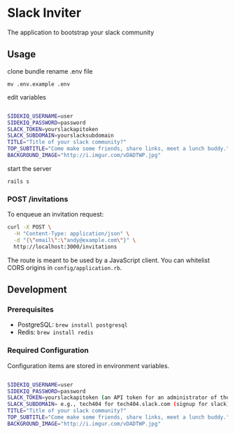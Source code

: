 # Slack Inviter

The application to bootstrap your slack community

## Usage

clone
bundle
rename .env file

`mv .env.example .env`

edit variables

```bash

SIDEKIQ_USERNAME=user
SIDEKIQ_PASSWORD=password
SLACK_TOKEN=yourslackapitoken
SLACK_SUBDOMAIN=yourslacksubdomain
TITLE="Title of your slack community?"
TOP_SUBTITLE="Come make some friends, share links, meet a lunch buddy."
BACKGROUND_IMAGE="http://i.imgur.com/vDADTWP.jpg"

```

start the server

`rails s`

### POST /invitations

To enqueue an invitation request:

```bash
curl -X POST \
  -H "Content-Type: application/json" \
  -d "{\"email\":\"andy@example.com\"}" \
  http://localhost:3000/invitations
```

The route is meant to be used by a JavaScript client. You can whitelist CORS origins in `config/application.rb`.

## Development

### Prerequisites

* PostgreSQL: `brew install postgresql`
* Redis: `brew install redis`

### Required Configuration

Configuration items are stored in environment variables.

```bash

SIDEKIQ_USERNAME=user
SIDEKIQ_PASSWORD=password
SLACK_TOKEN=yourslackapitoken (an API token for an administrator of the organization from: https://api.slack.com/web)
SLACK_SUBDOMAIN= e.g., tech404 for tech404.slack.com (signup for slack)
TITLE="Title of your slack community?"
TOP_SUBTITLE="Come make some friends, share links, meet a lunch buddy."
BACKGROUND_IMAGE="http://i.imgur.com/vDADTWP.jpg"

```
